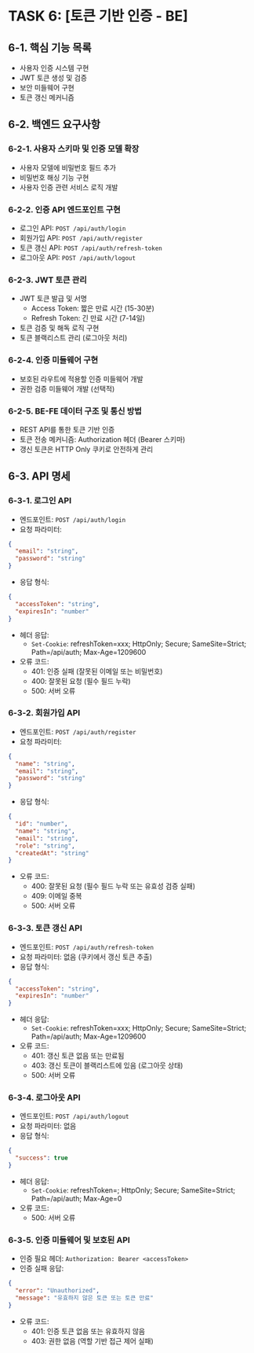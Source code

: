 # TASK 6: [토큰 기반 인증 - BE]

## 6-1. 핵심 기능 목록
- 사용자 인증 시스템 구현
- JWT 토큰 생성 및 검증
- 보안 미들웨어 구현
- 토큰 갱신 메커니즘

## 6-2. 백엔드 요구사항

### 6-2-1. 사용자 스키마 및 인증 모델 확장
- 사용자 모델에 비밀번호 필드 추가
- 비밀번호 해싱 기능 구현
- 사용자 인증 관련 서비스 로직 개발

### 6-2-2. 인증 API 엔드포인트 구현
- 로그인 API: `POST /api/auth/login`
- 회원가입 API: `POST /api/auth/register`
- 토큰 갱신 API: `POST /api/auth/refresh-token`
- 로그아웃 API: `POST /api/auth/logout`

### 6-2-3. JWT 토큰 관리
- JWT 토큰 발급 및 서명
  - Access Token: 짧은 만료 시간 (15-30분)
  - Refresh Token: 긴 만료 시간 (7-14일)
- 토큰 검증 및 해독 로직 구현
- 토큰 블랙리스트 관리 (로그아웃 처리)

### 6-2-4. 인증 미들웨어 구현
- 보호된 라우트에 적용할 인증 미들웨어 개발
- 권한 검증 미들웨어 개발 (선택적)

### 6-2-5. BE-FE 데이터 구조 및 통신 방법
- REST API를 통한 토큰 기반 인증
- 토큰 전송 메커니즘: Authorization 헤더 (Bearer 스키마)
- 갱신 토큰은 HTTP Only 쿠키로 안전하게 관리

## 6-3. API 명세

### 6-3-1. 로그인 API
- 엔드포인트: `POST /api/auth/login`
- 요청 파라미터:
```json
{
  "email": "string",
  "password": "string"
}
```
- 응답 형식:
```json
{
  "accessToken": "string",
  "expiresIn": "number"
}
```
- 헤더 응답:
  - `Set-Cookie`: refreshToken=xxx; HttpOnly; Secure; SameSite=Strict; Path=/api/auth; Max-Age=1209600
- 오류 코드:
  - 401: 인증 실패 (잘못된 이메일 또는 비밀번호)
  - 400: 잘못된 요청 (필수 필드 누락)
  - 500: 서버 오류

### 6-3-2. 회원가입 API
- 엔드포인트: `POST /api/auth/register`
- 요청 파라미터:
```json
{
  "name": "string",
  "email": "string",
  "password": "string"
}
```
- 응답 형식:
```json
{
  "id": "number",
  "name": "string",
  "email": "string",
  "role": "string",
  "createdAt": "string"
}
```
- 오류 코드:
  - 400: 잘못된 요청 (필수 필드 누락 또는 유효성 검증 실패)
  - 409: 이메일 중복
  - 500: 서버 오류

### 6-3-3. 토큰 갱신 API
- 엔드포인트: `POST /api/auth/refresh-token`
- 요청 파라미터: 없음 (쿠키에서 갱신 토큰 추출)
- 응답 형식:
```json
{
  "accessToken": "string",
  "expiresIn": "number"
}
```
- 헤더 응답:
  - `Set-Cookie`: refreshToken=xxx; HttpOnly; Secure; SameSite=Strict; Path=/api/auth; Max-Age=1209600
- 오류 코드:
  - 401: 갱신 토큰 없음 또는 만료됨
  - 403: 갱신 토큰이 블랙리스트에 있음 (로그아웃 상태)
  - 500: 서버 오류

### 6-3-4. 로그아웃 API
- 엔드포인트: `POST /api/auth/logout`
- 요청 파라미터: 없음
- 응답 형식:
```json
{
  "success": true
}
```
- 헤더 응답:
  - `Set-Cookie`: refreshToken=; HttpOnly; Secure; SameSite=Strict; Path=/api/auth; Max-Age=0
- 오류 코드:
  - 500: 서버 오류

### 6-3-5. 인증 미들웨어 및 보호된 API
- 인증 필요 헤더: `Authorization: Bearer <accessToken>`
- 인증 실패 응답:
```json
{
  "error": "Unauthorized",
  "message": "유효하지 않은 토큰 또는 토큰 만료"
}
```
- 오류 코드:
  - 401: 인증 토큰 없음 또는 유효하지 않음
  - 403: 권한 없음 (역할 기반 접근 제어 실패)
